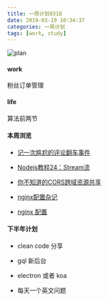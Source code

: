 ```yaml
---
title: 一周计划0318
date: 2019-03-19 10:34:37
categories: 一周计划
tags: [work, study]
---
```



![plan](https://user-gold-cdn.xitu.io/2018/9/3/1659f1969e015231?w=1424&h=698&f=png&s=1887559)

<!--more-->

#### work

粉丝订单管理

#### life

算法前两节


#### 本周浏览

* [记一次尴尬的评论翻车事件](https://juejin.im/post/5c8e3401f265da67da2b0acf)

* [Nodejs教程24：Stream流](https://juejin.im/post/5c910cc3f265da611c5568cc?utm_source=gold_browser_extension)

* [你不知道的CORS跨域资源共享](https://segmentfault.com/a/1190000018464348)

* [nginx配置杂记](https://wenjs.me/p/note-of-nginx-configure)
* [nginx 配置](https://segmentfault.com/a/1190000018454271)

#### 下半年计划

* clean code 分享

* gql 新后台

* electron 或者 koa
  
* 每天一个英文问题





